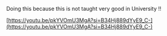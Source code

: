 Doing this because this is not taught very good in University !!

[https://youtu.be/pkYVOmU3MgA?si=B34Hj889dYyE9_C-](https://youtu.be/pkYVOmU3MgA?si=B34Hj889dYyE9_C-)